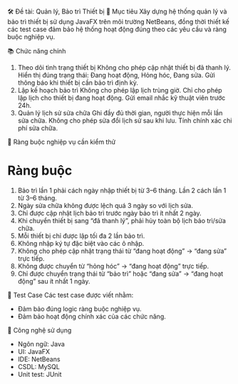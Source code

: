 🛠️ Đề tài: Quản lý, Bảo trì Thiết bị
🎯 Mục tiêu
Xây dựng hệ thống quản lý và bảo trì thiết bị sử dụng JavaFX trên môi trường NetBeans, đồng thời thiết kế các test case đảm bảo hệ thống hoạt động đúng theo các yêu cầu và ràng buộc nghiệp vụ.

📚 Chức năng chính
1. Theo dõi tình trạng thiết bị
Không cho phép cập nhật thiết bị đã thanh lý.
Hiển thị đúng trạng thái: Đang hoạt động, Hỏng hóc, Đang sửa.
Gửi thông báo khi thiết bị cần bảo trì định kỳ.
2. Lập kế hoạch bảo trì
Không cho phép lập lịch trùng giờ.
Chỉ cho phép lập lịch cho thiết bị đang hoạt động.
Gửi email nhắc kỹ thuật viên trước 24h.
3. Quản lý lịch sử sửa chữa
Ghi đầy đủ thời gian, người thực hiện mỗi lần sửa chữa.
Không cho phép sửa đổi lịch sử sau khi lưu.
Tính chính xác chi phí sửa chữa.

🔐 Ràng buộc nghiệp vụ cần kiểm thử
#	Ràng buộc
1. Bảo trì lần 1 phải cách ngày nhập thiết bị từ 3–6 tháng. Lần 2 cách lần 1 từ 3–6 tháng.
2. Ngày sửa chữa không được lệch quá 3 ngày so với lịch sửa.
3. Chỉ được cập nhật lịch bảo trì trước ngày bảo trì ít nhất 2 ngày.
4. Khi chuyển thiết bị sang “đã thanh lý”, phải hủy toàn bộ lịch bảo trì/sửa chữa.
5. Mỗi thiết bị chỉ được lập tối đa 2 lần bảo trì.
6. Không nhập ký tự đặc biệt vào các ô nhập.
7. Không cho phép cập nhật trạng thái từ “đang hoạt động” → “đang sửa” trực tiếp.
8. Không được chuyển từ “hỏng hóc” → “đang hoạt động” trực tiếp.
9. Chỉ được chuyển trạng thái từ “bảo trì” hoặc “đang sửa” → “đang hoạt động” sau ít nhất 1 ngày.

🧪 Test Case
Các test case được viết nhằm:
+ Đảm bảo đúng logic ràng buộc nghiệp vụ.
+ Đảm bảo hoạt động chính xác của các chức năng.

🧰 Công nghệ sử dụng
+ Ngôn ngữ: Java
+ UI: JavaFX
+ IDE: NetBeans
+ CSDL: MySQL
+ Unit test: JUnit

